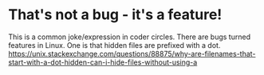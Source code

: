 # That's not a bug - it's a feature!

This is a common joke/expression in coder circles. There are bugs turned features in Linux. One is that hidden files are prefixed with a dot.
https://unix.stackexchange.com/questions/88875/why-are-filenames-that-start-with-a-dot-hidden-can-i-hide-files-without-using-a
